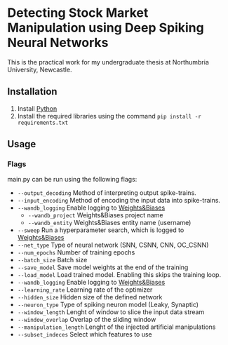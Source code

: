 # Detecting Stock Market Manipulation using Deep Spiking Neural Networks

This is the practical work for my undergraduate thesis at Northumbria University, Newcastle.

## Installation

1. Install [Python](https://www.python.org/downloads/)
2. Install the required libraries using the command ```pip install -r requirements.txt```

## Usage
### Flags
main.py can be run using the following flags:
- ```--output_decoding``` Method of interpreting output spike-trains.
- ```--input_encoding``` Method of encoding the input data into spike-trains.
- ```--wandb_logging``` Enable logging to [Weights&Biases](https://www.wandb.ai)
  - ```--wandb_project``` Weights&Biases project name
  - ```--wandb_entity```  Weights&Biases entity name (username)
- ```--sweep``` Run a hyperparameter search, which is logged to [Weights&Biases](https://www.wandb.ai)
- ```--net_type``` Type of neural network (SNN, CSNN, CNN, OC_CSNN)
- ```--num_epochs``` Number of training epochs
- ```--batch_size``` Batch size
- ```--save_model``` Save model weights at the end of the training
- ```--load_model``` Load trained model. Enabling this skips the training loop.
- ```--wandb_logging``` Enable logging to [Weights&Biases](https://www.wandb.ai)
- ```--learning_rate``` Learning rate of the optimizer
- ```--hidden_size``` Hidden size of the defined network
- ```--neuron_type``` Type of spiking neuron model (Leaky, Synaptic)
- ```--window_length``` Lenght of window to slice the input data stream
- ```--window_overlap``` Overlap of the sliding window
- ```--manipulation_length``` Lenght of the injected artificial manipulations
- ```--subset_indeces``` Select which features to use
